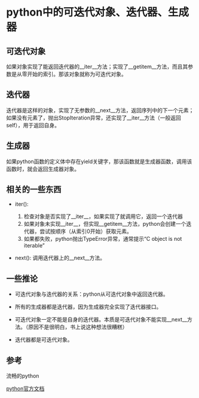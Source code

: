 # python中的可迭代对象、迭代器、生成器

## 可迭代对象

如果对象实现了能返回迭代器的__iter__方法；实现了__getitem__方法，而且其参数是从零开始的索引。那该对象就称为可迭代对象。

## 迭代器

迭代器是这样的对象，实现了无参数的__next__方法，返回序列中的下一个元素；如果没有元素了，抛出StopIteration异常，还实现了__iter__方法（一般返回self），用于返回自身。

## 生成器

如果python函数的定义体中存在yield关键字，那该函数就是生成器函数，调用该函数时，就会返回生成器对象。

## 相关的一些东西

- iter():

    1. 检查对象是否实现了__iter__，如果实现了就调用它，返回一个迭代器
    2. 如果对象未实现__iter__，但实现__getitem__方法，python会创建一个迭代器，尝试按顺序（从索引0开始）获取元素。
    3. 如果都失败，python抛出TypeError异常，通常提示“C object is not iterable”

- next(): 调用迭代器上的__next__方法。

## 一些推论

- 可迭代对象与迭代器的关系：python从可迭代对象中返回迭代器。

- 所有的生成器都是迭代器，因为生成器完全实现了迭代器接口。

- 可迭代对象一定不能是自身的迭代器。本质是可迭代对象不能实现__next__方法。（原因不是很明白，书上说这种想法很糟糕）

- 迭代器都是可迭代对象。

## 参考

流畅的python

[python官方文档](https://docs.python.org/3.9/library/stdtypes.html#iterator-types)

